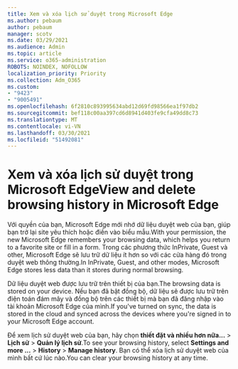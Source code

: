 ```yaml
---
title: Xem và xóa lịch sử duyệt trong Microsoft Edge
ms.author: pebaum
author: pebaum
manager: scotv
ms.date: 03/29/2021
ms.audience: Admin
ms.topic: article
ms.service: o365-administration
ROBOTS: NOINDEX, NOFOLLOW
localization_priority: Priority
ms.collection: Adm_O365
ms.custom:
- "9423"
- "9005491"
ms.openlocfilehash: 6f2810c893995634abd12d69fd98566ea1f97db2
ms.sourcegitcommit: bef118c00aa397cd6d8941d403fe9cfa49dd8c73
ms.translationtype: MT
ms.contentlocale: vi-VN
ms.lasthandoff: 03/30/2021
ms.locfileid: "51492081"
---
```

# <a name="view-and-delete-browsing-history-in-microsoft-edge"></a><span data-ttu-id="2ba43-102">Xem và xóa lịch sử duyệt trong Microsoft Edge</span><span class="sxs-lookup"><span data-stu-id="2ba43-102">View and delete browsing history in Microsoft Edge</span></span>

<span data-ttu-id="2ba43-103">Với quyền của bạn, Microsoft Edge mới nhớ dữ liệu duyệt web của bạn, giúp bạn trở lại site yêu thích hoặc điền vào biểu mẫu.</span><span class="sxs-lookup"><span data-stu-id="2ba43-103">With your permission, the new Microsoft Edge remembers your browsing data, which helps you return to a favorite site or fill in a form.</span></span> <span data-ttu-id="2ba43-104">Trong các phương thức InPrivate, Guest và other, Microsoft Edge sẽ lưu trữ dữ liệu ít hơn so với các cửa hàng đó trong duyệt web thông thường.</span><span class="sxs-lookup"><span data-stu-id="2ba43-104">In InPrivate, Guest, and other modes, Microsoft Edge stores less data than it stores during normal browsing.</span></span>

<span data-ttu-id="2ba43-105">Dữ liệu duyệt web được lưu trữ trên thiết bị của bạn.</span><span class="sxs-lookup"><span data-stu-id="2ba43-105">The browsing data is stored on your device.</span></span> <span data-ttu-id="2ba43-106">Nếu bạn đã bật đồng bộ, dữ liệu sẽ được lưu trữ trên điện toán đám mây và đồng bộ trên các thiết bị mà bạn đã đăng nhập vào tài khoản Microsoft Edge của mình.</span><span class="sxs-lookup"><span data-stu-id="2ba43-106">If you've turned on sync, the data is stored in the cloud and synced across the devices where you're signed in to your Microsoft Edge account.</span></span>

<span data-ttu-id="2ba43-107">Để xem lịch sử duyệt web của bạn, hãy chọn **thiết đặt và nhiều hơn nữa...**   >  **Lịch sử**  >  **Quản lý lịch sử**.</span><span class="sxs-lookup"><span data-stu-id="2ba43-107">To see your browsing history, select **Settings and more ...**  > **History** > **Manage history**.</span></span> <span data-ttu-id="2ba43-108">Bạn có thể xóa lịch sử duyệt web của mình bất cứ lúc nào.</span><span class="sxs-lookup"><span data-stu-id="2ba43-108">You can clear your browsing history at any time.</span></span>